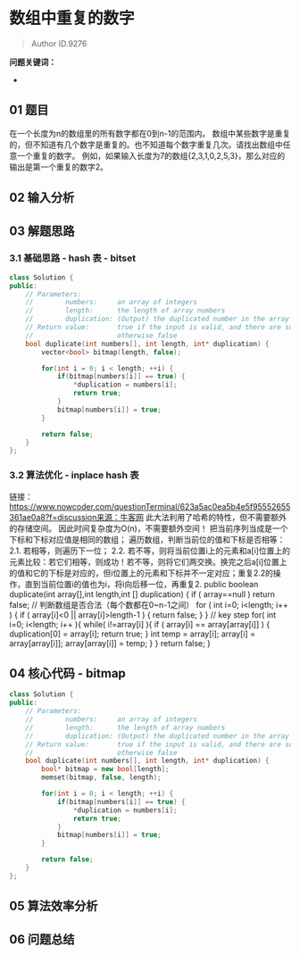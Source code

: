 # 数组中重复的数字
> Author ID.9276 

**问题关键词：**

- 

## 01 题目

在一个长度为n的数组里的所有数字都在0到n-1的范围内。 数组中某些数字是重复的，但不知道有几个数字是重复的。也不知道每个数字重复几次。请找出数组中任意一个重复的数字。 例如，如果输入长度为7的数组{2,3,1,0,2,5,3}，那么对应的输出是第一个重复的数字2。

## 02 输入分析



## 03 解题思路

### 3.1 基础思路 - hash 表 - bitset

```c++
class Solution {
public:
    // Parameters:
    //        numbers:     an array of integers
    //        length:      the length of array numbers
    //        duplication: (Output) the duplicated number in the array number
    // Return value:       true if the input is valid, and there are some duplications in the array number
    //                     otherwise false
    bool duplicate(int numbers[], int length, int* duplication) {
        vector<bool> bitmap(length, false);

        for(int i = 0; i < length; ++i) {
            if(bitmap[numbers[i]] == true) {
                *duplication = numbers[i];
                return true;
            }
            bitmap[numbers[i]] = true;
        }

        return false;
    }
};
```



### 3.2 算法优化 - inplace hash 表

链接：https://www.nowcoder.com/questionTerminal/623a5ac0ea5b4e5f95552655361ae0a8?f=discussion来源：牛客网
此大法利用了哈希的特性，但不需要额外的存储空间。 因此时间复杂度为O(n)，不需要额外空间！
把当前序列当成是一个下标和下标对应值是相同的数组；
遍历数组，判断当前位的值和下标是否相等：  2.1. 若相等，则遍历下一位；  2.2. 若不等，则将当前位置i上的元素和a[i]位置上的元素比较：若它们相等，则成功！若不等，则将它们两交换。换完之后a[i]位置上的值和它的下标是对应的，但i位置上的元素和下标并不一定对应；重复2.2的操作，直到当前位置i的值也为i，将i向后移一位，再重复2.
public boolean duplicate(int array[],int length,int [] duplication) {
if ( array==null ) return false;
// 判断数组是否合法（每个数都在0~n-1之间）
for ( int i=0; i<length; i++ ) {
if ( array[i]<0 || array[i]>length-1 ) {
return false;
}
}
// key step
for( int i=0; i<length; i++ ){
while( i!=array[i] ){
if ( array[i] == array[array[i]] ) {
duplication[0] = array[i];
return true;
}
int temp = array[i];
array[i] = array[array[i]];
array[array[i]] = temp;
}
}
return false;
}



## 04 核心代码 - bitmap

```c++
class Solution {
public:
    // Parameters:
    //        numbers:     an array of integers
    //        length:      the length of array numbers
    //        duplication: (Output) the duplicated number in the array number
    // Return value:       true if the input is valid, and there are some duplications in the array number
    //                     otherwise false
    bool duplicate(int numbers[], int length, int* duplication) {
        bool* bitmap = new bool[length];
        memset(bitmap, false, length);

        for(int i = 0; i < length; ++i) {
            if(bitmap[numbers[i]] == true) {
                *duplication = numbers[i];
                return true;
            }
            bitmap[numbers[i]] = true;
        }

        return false;
    }
};
```



## 05 算法效率分析



## 06 问题总结

